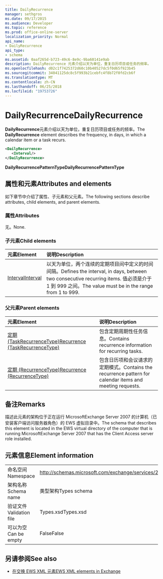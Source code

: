 ```yaml
---
title: DailyRecurrence
manager: sethgros
ms.date: 09/17/2015
ms.audience: Developer
ms.topic: reference
ms.prod: office-online-server
localization_priority: Normal
api_name:
- DailyRecurrence
api_type:
- schema
ms.assetid: 0aaf265d-b723-49c6-8e9c-9ba60141e9ab
description: DailyRecurrence 元素介绍以天为单位，重复日历项目或任务的频率。
ms.openlocfilehash: d02c1f7425372d60c10b40527dc5f0d65f923b45
ms.sourcegitcommit: 34041125dc8c5f993b21cebfc4f8b72f0fd2cb6f
ms.translationtype: MT
ms.contentlocale: zh-CN
ms.lasthandoff: 06/25/2018
ms.locfileid: "19753726"
---
```

# <a name="dailyrecurrence"></a><span data-ttu-id="18cb6-103">DailyRecurrence</span><span class="sxs-lookup"><span data-stu-id="18cb6-103">DailyRecurrence</span></span>

<span data-ttu-id="18cb6-104">**DailyRecurrence**元素介绍以天为单位，重复日历项目或任务的频率。</span><span class="sxs-lookup"><span data-stu-id="18cb6-104">The **DailyRecurrence** element describes the frequency, in days, in which a calendar item or a task recurs.</span></span> 
  
```xml
<DailyRecurrence>
   <Interval/>
</DailyRecurrence>
```

<span data-ttu-id="18cb6-105">**DailyRecurrencePatternType**</span><span class="sxs-lookup"><span data-stu-id="18cb6-105">**DailyRecurrencePatternType**</span></span>

## <a name="attributes-and-elements"></a><span data-ttu-id="18cb6-106">属性和元素</span><span class="sxs-lookup"><span data-stu-id="18cb6-106">Attributes and elements</span></span>

<span data-ttu-id="18cb6-107">如下章节中介绍了属性、子元素和父元素。</span><span class="sxs-lookup"><span data-stu-id="18cb6-107">The following sections describe attributes, child elements, and parent elements.</span></span>
  
### <a name="attributes"></a><span data-ttu-id="18cb6-108">属性</span><span class="sxs-lookup"><span data-stu-id="18cb6-108">Attributes</span></span>

<span data-ttu-id="18cb6-109">无。</span><span class="sxs-lookup"><span data-stu-id="18cb6-109">None.</span></span>
  
### <a name="child-elements"></a><span data-ttu-id="18cb6-110">子元素</span><span class="sxs-lookup"><span data-stu-id="18cb6-110">Child elements</span></span>

|<span data-ttu-id="18cb6-111">**元素**</span><span class="sxs-lookup"><span data-stu-id="18cb6-111">**Element**</span></span>|<span data-ttu-id="18cb6-112">**说明**</span><span class="sxs-lookup"><span data-stu-id="18cb6-112">**Description**</span></span>|
|:-----|:-----|
|[<span data-ttu-id="18cb6-113">Interval</span><span class="sxs-lookup"><span data-stu-id="18cb6-113">Interval</span></span>](interval.md) <br/> |<span data-ttu-id="18cb6-114">以天为单位，两个连续的定期项目间中定义的时间间隔。</span><span class="sxs-lookup"><span data-stu-id="18cb6-114">Defines the interval, in days, between two consecutive recurring items.</span></span> <span data-ttu-id="18cb6-115">值必须是介于 1 到 999 之间。</span><span class="sxs-lookup"><span data-stu-id="18cb6-115">The value must be in the range from 1 to 999.</span></span>  <br/> |
   
### <a name="parent-elements"></a><span data-ttu-id="18cb6-116">父元素</span><span class="sxs-lookup"><span data-stu-id="18cb6-116">Parent elements</span></span>

|<span data-ttu-id="18cb6-117">**元素**</span><span class="sxs-lookup"><span data-stu-id="18cb6-117">**Element**</span></span>|<span data-ttu-id="18cb6-118">**说明**</span><span class="sxs-lookup"><span data-stu-id="18cb6-118">**Description**</span></span>|
|:-----|:-----|
|[<span data-ttu-id="18cb6-119">定期 (TaskRecurrenceType)</span><span class="sxs-lookup"><span data-stu-id="18cb6-119">Recurrence (TaskRecurrenceType)</span></span>](recurrence-taskrecurrencetype.md) <br/> |<span data-ttu-id="18cb6-120">包含定期周期性任务信息。</span><span class="sxs-lookup"><span data-stu-id="18cb6-120">Contains recurrence information for recurring tasks.</span></span>  <br/> |
|[<span data-ttu-id="18cb6-121">定期 (RecurrenceType)</span><span class="sxs-lookup"><span data-stu-id="18cb6-121">Recurrence (RecurrenceType)</span></span>](recurrence-recurrencetype.md) <br/> |<span data-ttu-id="18cb6-122">包含日历项和会议请求的定期模式。</span><span class="sxs-lookup"><span data-stu-id="18cb6-122">Contains the recurrence pattern for calendar items and meeting requests.</span></span>  <br/> |
   
## <a name="remarks"></a><span data-ttu-id="18cb6-123">备注</span><span class="sxs-lookup"><span data-stu-id="18cb6-123">Remarks</span></span>

<span data-ttu-id="18cb6-124">描述此元素的架构位于正在运行 MicrosoftExchange Server 2007 的计算机（已安装客户端访问服务器角色）的 EWS 虚拟目录中。</span><span class="sxs-lookup"><span data-stu-id="18cb6-124">The schema that describes this element is located in the EWS virtual directory of the computer that is running MicrosoftExchange Server 2007 that has the Client Access server role installed.</span></span>
  
## <a name="element-information"></a><span data-ttu-id="18cb6-125">元素信息</span><span class="sxs-lookup"><span data-stu-id="18cb6-125">Element information</span></span>

|||
|:-----|:-----|
|<span data-ttu-id="18cb6-126">命名空间</span><span class="sxs-lookup"><span data-stu-id="18cb6-126">Namespace</span></span>  <br/> |http://schemas.microsoft.com/exchange/services/2006/types  <br/> |
|<span data-ttu-id="18cb6-127">架构名称</span><span class="sxs-lookup"><span data-stu-id="18cb6-127">Schema name</span></span>  <br/> |<span data-ttu-id="18cb6-128">类型架构</span><span class="sxs-lookup"><span data-stu-id="18cb6-128">Types schema</span></span>  <br/> |
|<span data-ttu-id="18cb6-129">验证文件</span><span class="sxs-lookup"><span data-stu-id="18cb6-129">Validation file</span></span>  <br/> |<span data-ttu-id="18cb6-130">Types.xsd</span><span class="sxs-lookup"><span data-stu-id="18cb6-130">Types.xsd</span></span>  <br/> |
|<span data-ttu-id="18cb6-131">可以为空</span><span class="sxs-lookup"><span data-stu-id="18cb6-131">Can be empty</span></span>  <br/> |<span data-ttu-id="18cb6-132">False</span><span class="sxs-lookup"><span data-stu-id="18cb6-132">False</span></span>  <br/> |
   
## <a name="see-also"></a><span data-ttu-id="18cb6-133">另请参阅</span><span class="sxs-lookup"><span data-stu-id="18cb6-133">See also</span></span>

- [<span data-ttu-id="18cb6-134">在交换 EWS XML 元素</span><span class="sxs-lookup"><span data-stu-id="18cb6-134">EWS XML elements in Exchange</span></span>](ews-xml-elements-in-exchange.md)

